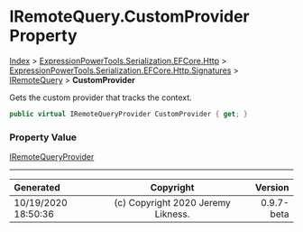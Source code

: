 ﻿# IRemoteQuery.CustomProvider Property

[Index](../index.md) > [ExpressionPowerTools.Serialization.EFCore.Http](ExpressionPowerTools.Serialization.EFCore.Http.a.md) > [ExpressionPowerTools.Serialization.EFCore.Http.Signatures](ExpressionPowerTools.Serialization.EFCore.Http.Signatures.n.md) > [IRemoteQuery](ExpressionPowerTools.Serialization.EFCore.Http.Signatures.IRemoteQuery.i.md) > **CustomProvider**

Gets the custom provider that tracks the context.

```csharp
public virtual IRemoteQueryProvider CustomProvider { get; }
```

### Property Value

 [IRemoteQueryProvider](ExpressionPowerTools.Serialization.EFCore.Http.Signatures.IRemoteQueryProvider.i.md) 


---

| Generated | Copyright | Version |
| :-- | :-: | --: |
| 10/19/2020 18:50:36 | (c) Copyright 2020 Jeremy Likness. | 0.9.7-beta |
